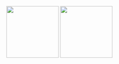 
<!--
**Upfinest/Upfinest** is a ✨ _special_ ✨ repository because its `README.md` (this file) appears on your GitHub profile.

Here are some ideas to get you started:

- 🔭 I’m currently working on ...
- 🌱 I’m currently learning ...
- 👯 I’m looking to collaborate on ...
- 🤔 I’m looking for help with ...
- 💬 Ask me about ...
- 📫 How to reach me: ...
- 😄 Pronouns: ...
- ⚡ Fun fact: ...
-->

<img height="137px" src="https://github-readme-stats.vercel.app/api?username=amoniaa&hide_title=true&show_icons=true&include_all_commits=true&count_private=true&line_height=21" /><!-- wi*quL3fcV -->
<img height="137px" src="https://github-readme-stats.vercel.app/api/top-langs/?username=amoniaa&hide=html&hide_title=true&layout=compact&langs_count=6&exclude_repo=comp426,Redventures-Movie-Quotes&text_color=000&icon_color=fff" />

<!-- ![Amoniaa's GitHub stats](https://github-readme-stats.vercel.app/api?username=amoniaa&hide=issues&show_icons=true)

[![Top Langs](https://github-readme-stats.vercel.app/api/top-langs/?username=amoniaa&layout=compact)](https://github.com/anuraghazra/github-readme-stats)
 -->
